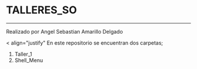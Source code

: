 # TALLERES_SO
___
Realizado por Angel Sebastian Amarillo Delgado

< align="justify"
En este repositorio se encuentran dos carpetas; 
1. Taller_1
2. Shell_Menu
>
